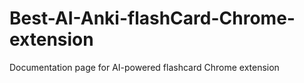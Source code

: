 # Best-AI-Anki-flashCard-Chrome-extension
Documentation page for AI-powered flashcard Chrome extension
